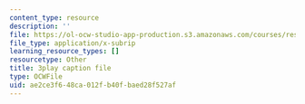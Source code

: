 ```yaml
---
content_type: resource
description: ''
file: https://ol-ocw-studio-app-production.s3.amazonaws.com/courses/res-18-006-calculus-revisited-single-variable-calculus-fall-2010/ae2ce3f648ca012fb40fbaed28f527af_zKtYCGbCfSc.srt
file_type: application/x-subrip
learning_resource_types: []
resourcetype: Other
title: 3play caption file
type: OCWFile
uid: ae2ce3f6-48ca-012f-b40f-baed28f527af
---
```

